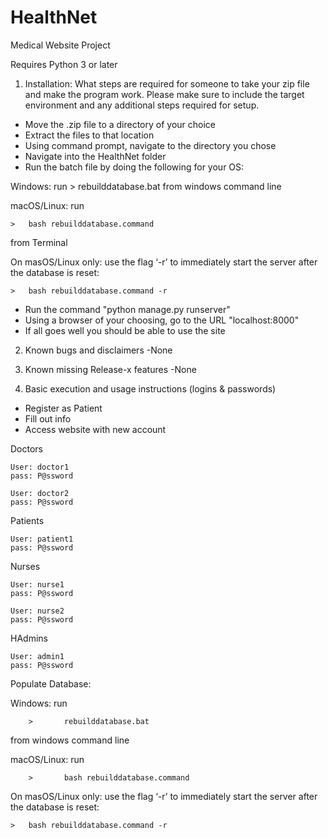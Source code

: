 # HealthNet
Medical Website Project 

Requires Python 3 or later

1) Installation:  What steps are required for someone to take 
your zip file and make the program work. Please make sure to 
include the target environment and any additional steps required 
for setup.

- Move the .zip file to a directory of your choice
- Extract the files to that location
- Using command prompt, navigate to the directory you chose
- Navigate into the HealthNet folder
- Run the batch file by doing the following for your OS:

Windows: run 
	>	rebuilddatabase.bat
from windows command line


	
macOS/Linux: run

	>	bash rebuilddatabase.command
from Terminal

On masOS/Linux only: use the flag ‘-r’ to immediately start the server after the database is reset: 

	>	bash rebuilddatabase.command -r
	
- Run the command "python manage.py runserver"
- Using a browser of your choosing, go to the URL "localhost:8000"
- If all goes well you should be able to use the site

2) Known bugs and disclaimers
-None

3) Known missing Release-x features
-None

4) Basic execution and usage instructions (logins & passwords)
- Register as Patient
- Fill out info
- Access website with new account

Doctors

	User: doctor1
	pass: P@ssword
	
	User: doctor2
	pass: P@ssword

Patients

	User: patient1
	pass: P@ssword

Nurses

	User: nurse1
	pass: P@ssword

	User: nurse2
	pass: P@ssword

HAdmins

	User: admin1
	pass: P@ssword

Populate Database:


Windows: run

        >       rebuilddatabase.bat
from windows command line



macOS/Linux: run

        >       bash rebuilddatabase.command

On masOS/Linux only: use the flag ‘-r’ to immediately start the server after the database is reset: 

	>	bash rebuilddatabase.command -r
	
